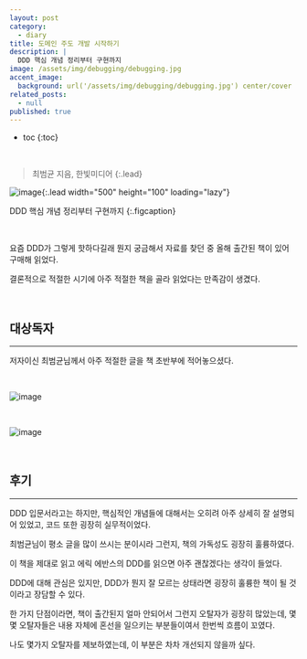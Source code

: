 ```yaml
---
layout: post
category:
  - diary
title: 도메인 주도 개발 시작하기
description: |
  DDD 핵심 개념 정리부터 구현까지
image: /assets/img/debugging/debugging.jpg
accent_image:
  background: url('/assets/img/debugging/debugging.jpg') center/cover
related_posts:
  - null
published: true
---
```


* toc
{:toc}
  
<br />

> 최범균 지음, 한빛미디어
{:.lead}

![image](https://user-images.githubusercontent.com/71188307/169468618-19dc8e29-9b75-4dfd-b278-2248ca6968f0.png){:.lead width="500" height="100" loading="lazy"}

DDD 핵심 개념 정리부터 구현까지
{:.figcaption}

<br />

요즘 DDD가 그렇게 핫하다길래 뭔지 궁금해서 자료를 찾던 중 올해 출간된 책이 있어 구매해 읽었다.

결론적으로 적절한 시기에 아주 적절한 책을 골라 읽었다는 만족감이 생겼다.

<br />

## 대상독자

---

저자이신 최범균님께서 아주 적절한 글을 책 초반부에 적어놓으셨다.

<br />

![image](https://user-images.githubusercontent.com/71188307/169470390-64ce50a9-6d13-426f-b279-303744334a4e.png)

<br />

![image](https://user-images.githubusercontent.com/71188307/169470451-de257d2d-d9a0-4023-9250-33fa1d70a03a.png)

<br />

## 후기

---

DDD 입문서라고는 하지만, 핵심적인 개념들에 대해서는 오히려 아주 상세히 잘 설명되어 있었고, 코드 또한 굉장히 실무적이었다.

최범균님이 평소 글을 많이 쓰시는 분이시라 그런지, 책의 가독성도 굉장히 훌륭하였다.

이 책을 제대로 읽고 에릭 에반스의 DDD를 읽으면 아주 괜찮겠다는 생각이 들었다.

DDD에 대해 관심은 있지만, DDD가 뭔지 잘 모르는 상태라면 굉장히 훌륭한 책이 될 것이라고 장담할 수 있다.

한 가지 단점이라면, 책이 출간된지 얼마 안되어서 그런지 오탈자가 굉장히 많았는데, 몇몇 오탈자들은 내용 자체에 혼선을 일으키는 부분들이여서 한번씩 흐름이 꼬였다.

나도 몇가지 오탈자를 제보하였는데, 이 부분은 차차 개선되지 않을까 싶다.

<br />
